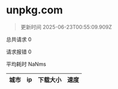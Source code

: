 
  # unpkg.com

  > 更新时间 2025-06-23T00:55:09.909Z
  
  总共请求 0

  请求报错 0

  平均耗时 NaNms

|城市|ip|下载大小|速度|
|-----|----------|---|---|

  